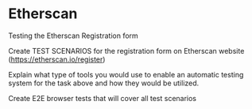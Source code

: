 # Etherscan
Testing the Etherscan Registration form

Create TEST SCENARIOS for the registration form on Etherscan website (https://etherscan.io/register)

Explain what type of tools you would use to enable an automatic testing system for the task above and how they would be utilized.

Create E2E browser tests that will cover all test scenarios
